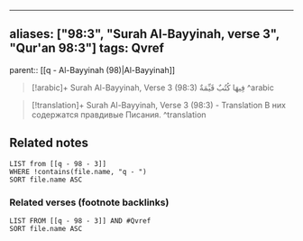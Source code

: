 
---
aliases: ["98:3", "Surah Al-Bayyinah, verse 3", "Qur'an 98:3"]
tags: Qvref
---

parent:: [[q - Al-Bayyinah (98)|Al-Bayyinah]]

> [!arabic]+ Surah Al-Bayyinah, Verse 3 (98:3)
> <span class="quran-arabic">فِيهَا كُتُبٌ قَيِّمَةٌ</span>
^arabic

> [!translation]+ Surah Al-Bayyinah, Verse 3 (98:3) - Translation
> В них содержатся правдивые Писания.
^translation



## Related notes
```dataview
LIST from [[q - 98 - 3]]
WHERE !contains(file.name, "q - ")
SORT file.name ASC
```

### Related verses (footnote backlinks)
```dataview
LIST FROM [[q - 98 - 3]] AND #Qvref
SORT file.name ASC
```


